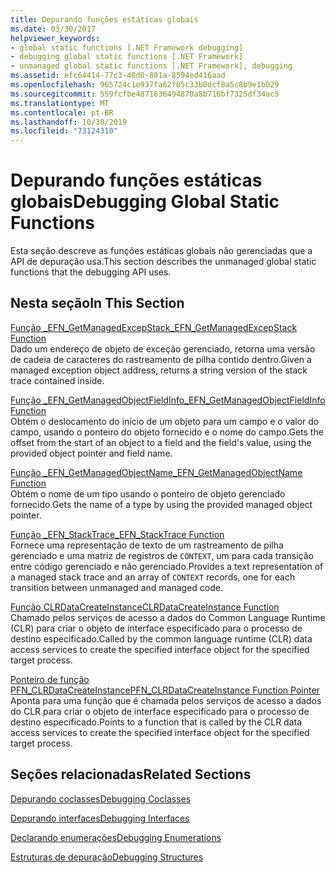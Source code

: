 ```yaml
---
title: Depurando funções estáticas globais
ms.date: 03/30/2017
helpviewer_keywords:
- global static functions [.NET Framework debugging]
- debugging global static functions [.NET Framework]
- unmanaged global static functions [.NET Framework], debugging
ms.assetid: efc64414-77c3-48d0-881a-8594ed416aad
ms.openlocfilehash: 965724c1e937fa62f05c33b0dcf8a5c8b9e1b029
ms.sourcegitcommit: 559fcfbe4871636494870a8b716bf7325df34ac5
ms.translationtype: MT
ms.contentlocale: pt-BR
ms.lasthandoff: 10/30/2019
ms.locfileid: "73124310"
---
```

# <a name="debugging-global-static-functions"></a><span data-ttu-id="d2858-102">Depurando funções estáticas globais</span><span class="sxs-lookup"><span data-stu-id="d2858-102">Debugging Global Static Functions</span></span>
<span data-ttu-id="d2858-103">Esta seção descreve as funções estáticas globais não gerenciadas que a API de depuração usa.</span><span class="sxs-lookup"><span data-stu-id="d2858-103">This section describes the unmanaged global static functions that the debugging API uses.</span></span>  
  
## <a name="in-this-section"></a><span data-ttu-id="d2858-104">Nesta seção</span><span class="sxs-lookup"><span data-stu-id="d2858-104">In This Section</span></span>  
 [<span data-ttu-id="d2858-105">Função _EFN_GetManagedExcepStack</span><span class="sxs-lookup"><span data-stu-id="d2858-105">_EFN_GetManagedExcepStack Function</span></span>](../../../../docs/framework/unmanaged-api/debugging/efn-getmanagedexcepstack-function.md)  
 <span data-ttu-id="d2858-106">Dado um endereço de objeto de exceção gerenciado, retorna uma versão de cadeia de caracteres do rastreamento de pilha contido dentro.</span><span class="sxs-lookup"><span data-stu-id="d2858-106">Given a managed exception object address, returns a string version of the stack trace contained inside.</span></span>  
  
 [<span data-ttu-id="d2858-107">Função _EFN_GetManagedObjectFieldInfo</span><span class="sxs-lookup"><span data-stu-id="d2858-107">_EFN_GetManagedObjectFieldInfo Function</span></span>](../../../../docs/framework/unmanaged-api/debugging/efn-getmanagedobjectfieldinfo-function.md)  
 <span data-ttu-id="d2858-108">Obtém o deslocamento do início de um objeto para um campo e o valor do campo, usando o ponteiro do objeto fornecido e o nome do campo.</span><span class="sxs-lookup"><span data-stu-id="d2858-108">Gets the offset from the start of an object to a field and the field's value, using the provided object pointer and field name.</span></span>  
  
 [<span data-ttu-id="d2858-109">Função _EFN_GetManagedObjectName</span><span class="sxs-lookup"><span data-stu-id="d2858-109">_EFN_GetManagedObjectName Function</span></span>](../../../../docs/framework/unmanaged-api/debugging/efn-getmanagedobjectname-function.md)  
 <span data-ttu-id="d2858-110">Obtém o nome de um tipo usando o ponteiro de objeto gerenciado fornecido.</span><span class="sxs-lookup"><span data-stu-id="d2858-110">Gets the name of a type by using the provided managed object pointer.</span></span>  
  
 [<span data-ttu-id="d2858-111">Função _EFN_StackTrace</span><span class="sxs-lookup"><span data-stu-id="d2858-111">_EFN_StackTrace Function</span></span>](../../../../docs/framework/unmanaged-api/debugging/efn-stacktrace-function.md)  
 <span data-ttu-id="d2858-112">Fornece uma representação de texto de um rastreamento de pilha gerenciado e uma matriz de registros de `CONTEXT`, um para cada transição entre código gerenciado e não gerenciado.</span><span class="sxs-lookup"><span data-stu-id="d2858-112">Provides a text representation of a managed stack trace and an array of `CONTEXT` records, one for each transition between unmanaged and managed code.</span></span>  
  
 [<span data-ttu-id="d2858-113">Função CLRDataCreateInstance</span><span class="sxs-lookup"><span data-stu-id="d2858-113">CLRDataCreateInstance Function</span></span>](../../../../docs/framework/unmanaged-api/debugging/clrdatacreateinstance-function.md)  
 <span data-ttu-id="d2858-114">Chamado pelos serviços de acesso a dados do Common Language Runtime (CLR) para criar o objeto de interface especificado para o processo de destino especificado.</span><span class="sxs-lookup"><span data-stu-id="d2858-114">Called by the common language runtime (CLR) data access services to create the specified interface object for the specified target process.</span></span>  
  
 [<span data-ttu-id="d2858-115">Ponteiro de função PFN_CLRDataCreateInstance</span><span class="sxs-lookup"><span data-stu-id="d2858-115">PFN_CLRDataCreateInstance Function Pointer</span></span>](../../../../docs/framework/unmanaged-api/debugging/pfn-clrdatacreateinstance-function-pointer.md)  
 <span data-ttu-id="d2858-116">Aponta para uma função que é chamada pelos serviços de acesso a dados do CLR para criar o objeto de interface especificado para o processo de destino especificado.</span><span class="sxs-lookup"><span data-stu-id="d2858-116">Points to a function that is called by the CLR data access services to create the specified interface object for the specified target process.</span></span>  
  
## <a name="related-sections"></a><span data-ttu-id="d2858-117">Seções relacionadas</span><span class="sxs-lookup"><span data-stu-id="d2858-117">Related Sections</span></span>  
 [<span data-ttu-id="d2858-118">Depurando coclasses</span><span class="sxs-lookup"><span data-stu-id="d2858-118">Debugging Coclasses</span></span>](../../../../docs/framework/unmanaged-api/debugging/debugging-coclasses.md)  
  
 [<span data-ttu-id="d2858-119">Depurando interfaces</span><span class="sxs-lookup"><span data-stu-id="d2858-119">Debugging Interfaces</span></span>](../../../../docs/framework/unmanaged-api/debugging/debugging-interfaces.md)  
  
 [<span data-ttu-id="d2858-120">Declarando enumerações</span><span class="sxs-lookup"><span data-stu-id="d2858-120">Debugging Enumerations</span></span>](../../../../docs/framework/unmanaged-api/debugging/debugging-enumerations.md)  
  
 [<span data-ttu-id="d2858-121">Estruturas de depuração</span><span class="sxs-lookup"><span data-stu-id="d2858-121">Debugging Structures</span></span>](../../../../docs/framework/unmanaged-api/debugging/debugging-structures.md)
